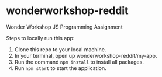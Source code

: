 # wonderworkshop-reddit
Wonder Workshop JS Programming Assignment

Steps to locally run this app:
1. Clone this repo to your local machine.
2. In your terminal, open up wonderworkshop-reddit/my-app.
3. Run the command `npm install` to install all packages.
4. Run `npm start` to start the application.